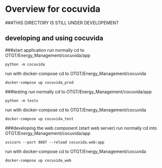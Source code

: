# Overview for cocuvida
###THIS DIRECTORY IS STILL UNDER DEVELOPEMENT

## developing and using cocuvida
###start application
run normally
cd to OTGT/Energy_Management/cocuvida/app
```
python -m cocuvida
```
run with docker-compose
cd to OTGT/Energy_Management/cocuvida
```
docker-compose up cocuvida_prod
```

###testing
run normally
cd to OTGT/Energy_Management/cocuvida/app
```
python -m tests
```
run with docker-compose
cd to OTGT/Energy_Management/cocuvida
```
docker-compose up cocuvida_test
```

###developing the web component (start web server)
run normally
cd into OTGT/Energy_Management/cocuvida/app
```
uvicorn --port 8087 --reload cocuvida.web:app
```
run with docker-compose
cd to OTGT/Energy_Management/cocuvida
```
docker-compose up cocuvida_web
```
